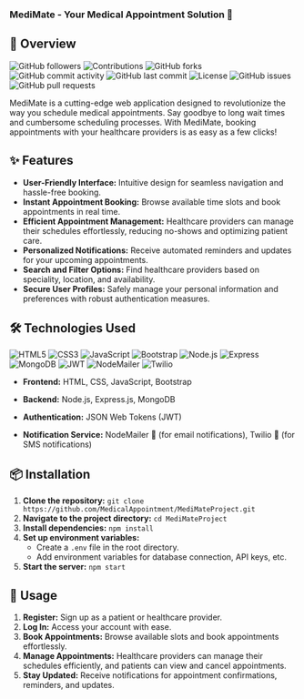 ### MediMate - Your Medical Appointment Solution 📅

## 🚀 Overview

![GitHub followers](https://img.shields.io/github/followers/MediMateBooking?style=social)
![Contributions](https://img.shields.io/github/contributors/MediMateBooking/MediMateProject)
![GitHub forks](https://img.shields.io/github/forks/MediMateBooking/MediMateProject?style=social)
![GitHub commit activity](https://img.shields.io/github/commit-activity/m/MediMateBooking/MediMateProject)
![GitHub last commit](https://img.shields.io/github/last-commit/MediMateBooking/MediMateProject)
![License](https://img.shields.io/github/license/MediMateBooking/MediMateProject)
![GitHub issues](https://img.shields.io/github/issues/MediMateBooking/MediMateProject)
![GitHub pull requests](https://img.shields.io/github/issues-pr/MediMateBooking/MediMateProject)

MediMate is a cutting-edge web application designed to revolutionize the way you schedule medical appointments. Say goodbye to long wait times and cumbersome scheduling processes. With MediMate, booking appointments with your healthcare providers is as easy as a few clicks!

## ✨ Features

- **User-Friendly Interface:** Intuitive design for seamless navigation and hassle-free booking.
- **Instant Appointment Booking:** Browse available time slots and book appointments in real time.
- **Efficient Appointment Management:** Healthcare providers can manage their schedules effortlessly, reducing no-shows and optimizing patient care.
- **Personalized Notifications:** Receive automated reminders and updates for your upcoming appointments.
- **Search and Filter Options:** Find healthcare providers based on speciality, location, and availability.
- **Secure User Profiles:** Safely manage your personal information and preferences with robust authentication measures.

## 🛠️ Technologies Used

![HTML5](https://img.shields.io/badge/HTML5-blue.svg)
![CSS3](https://img.shields.io/badge/CSS3-blue.svg)
![JavaScript](https://img.shields.io/badge/JavaScript-yellow.svg)
![Bootstrap](https://img.shields.io/badge/Bootstrap-563d7c.svg)
![Node.js](https://img.shields.io/badge/Node.js-green.svg)
![Express](https://img.shields.io/badge/Express-000000.svg)
![MongoDB](https://img.shields.io/badge/MongoDB-47A248.svg)
![JWT](https://img.shields.io/badge/JSON%20Web%20Tokens-black.svg)
![NodeMailer](https://img.shields.io/badge/NodeMailer-34495e.svg)
![Twilio](https://img.shields.io/badge/Twilio-FFAA00.svg)

- **Frontend:** HTML, CSS, JavaScript, Bootstrap

- **Backend:** Node.js, Express.js, MongoDB

- **Authentication:** JSON Web Tokens (JWT)

- **Notification Service:** NodeMailer 📧 (for email notifications), Twilio 📱 (for SMS notifications)

## 📦 Installation

1. **Clone the repository:** `git clone https://github.com/MedicalAppointment/MediMateProject.git`
2. **Navigate to the project directory:** `cd MediMateProject`
3. **Install dependencies:** `npm install`
4. **Set up environment variables:**
   - Create a `.env` file in the root directory.
   - Add environment variables for database connection, API keys, etc.
5. **Start the server:** `npm start`

## 🚀 Usage

1. **Register:** Sign up as a patient or healthcare provider.
2. **Log In:** Access your account with ease.
3. **Book Appointments:** Browse available slots and book appointments effortlessly.
4. **Manage Appointments:** Healthcare providers can manage their schedules efficiently, and patients can view and cancel appointments.
5. **Stay Updated:** Receive notifications for appointment confirmations, reminders, and updates.
